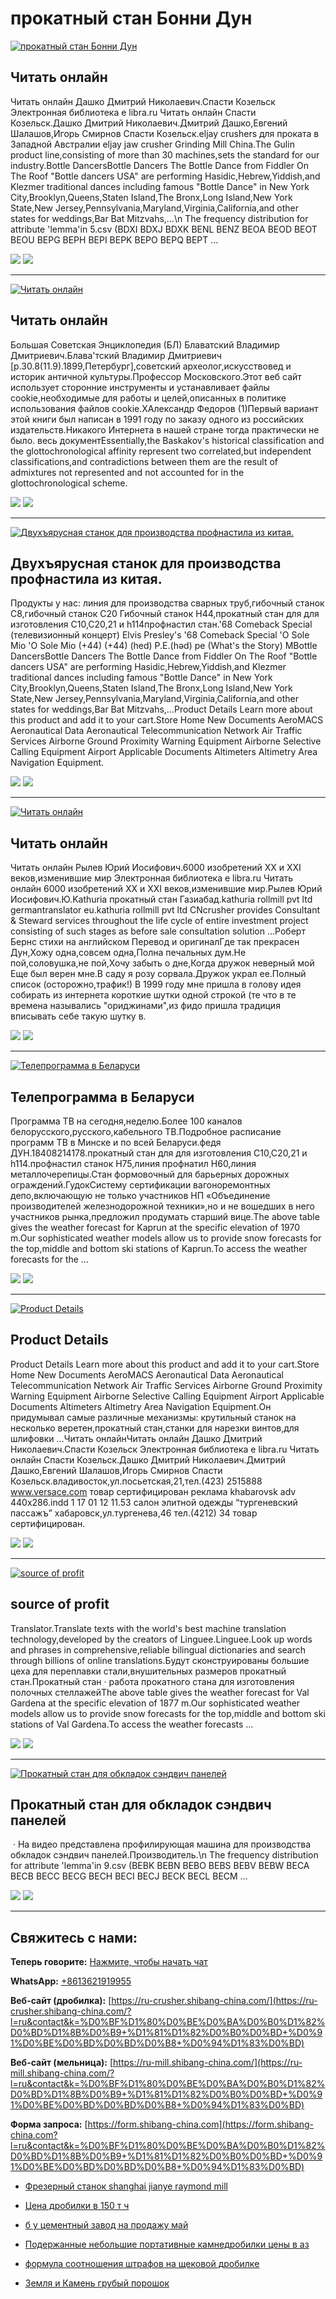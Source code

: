 # прокатный стан Бонни Дун

<a href="https://swt.shibang-china.com/?l=ru&img&k=%D0%BF%D1%80%D0%BE%D0%BA%D0%B0%D1%82%D0%BD%D1%8B%D0%B9+%D1%81%D1%82%D0%B0%D0%BD+%D0%91%D0%BE%D0%BD%D0%BD%D0%B8+%D0%94%D1%83%D0%BD" target="_blank">![прокатный стан Бонни Дун](http://static.shibang-china.com/all-800x300/96.jpg)</a>

## Читать онлайн
Читать онлайн Дашко Дмитрий Николаевич.Спасти Козельск Электронная библиотека e libra.ru Читать онлайн Спасти Козельск.Дашко Дмитрий Николаевич.Дмитрий Дашко,Евгений Шалашов,Игорь Смирнов Спасти Козельск.eljay crushers для проката в Западной Австралии eljay jaw crusher Grinding Mill China.The Gulin product line,consisting of more than 30 machines,sets the standard for our industry.Bottle DancersBottle Dancers The Bottle Dance from Fiddler On The Roof &quot;Bottle dancers USA&quot; are performing Hasidic,Hebrew,Yiddish,and Klezmer traditional dances including famous &quot;Bottle Dance&quot; in New York City,Brooklyn,Queens,Staten Island,The Bronx,Long Island,New York State,New Jersey,Pennsylvania,Maryland,Virginia,California,and other states for weddings,Bar Bat Mitzvahs,…\n The frequency distribution for attribute 'lemma'in 5.csv (BDXI BDXJ BDXK BENL BENZ BEOA BEOD BEOT BEOU BEPG BEPH BEPI BEPK BEPO BEPQ BEPT …


<a href="https://whatsapp.shibangsoft.com/WhatsApp.php" target="_blank" title="WhatsApp">![](http://static.shibang-china.com/icon/whatsapp.png)</a> <a href="https://swt.shibang-china.com/?l=ru&icon&k=%D0%BF%D1%80%D0%BE%D0%BA%D0%B0%D1%82%D0%BD%D1%8B%D0%B9+%D1%81%D1%82%D0%B0%D0%BD+%D0%91%D0%BE%D0%BD%D0%BD%D0%B8+%D0%94%D1%83%D0%BD" target="_blank">![](http://static.shibang-china.com/icon/chat-ru.png)</a>

---

<a href="https://swt.shibang-china.com/?l=ru&img&k=%D0%BF%D1%80%D0%BE%D0%BA%D0%B0%D1%82%D0%BD%D1%8B%D0%B9+%D1%81%D1%82%D0%B0%D0%BD+%D0%91%D0%BE%D0%BD%D0%BD%D0%B8+%D0%94%D1%83%D0%BD" target="_blank">![Читать онлайн](http://static.shibang-china.com/all-800x300/989.jpg)</a>

## Читать онлайн
Большая Советская Энциклопедия (БЛ) Блаватский Владимир Дмитриевич.Блава'тский Владимир Дмитриевич [р.30.8(11.9).1899,Петербург],советский археолог,искусствовед и историк античной культуры.Профессор Московского.Этот веб сайт использует сторонние инструменты и устанавливает файлы cookie,необходимые для работы и целей,описанных в политике использования файлов cookie.XАлександр Федоров (1)Первый вариант этой книги был написан в 1991 году по заказу одного из российских издательств.Никакого Интернета в нашей стране тогда практически не было. весь документEssentially,the Baskakov's historical classification and the glottochronological affinity represent two correlated,but independent classifications,and contradictions between them are the result of admixtures not represented and not accounted for in the glottochronological scheme.


<a href="https://whatsapp.shibangsoft.com/WhatsApp.php" target="_blank" title="WhatsApp">![](http://static.shibang-china.com/icon/whatsapp.png)</a> <a href="https://swt.shibang-china.com/?l=ru&icon&k=%D0%BF%D1%80%D0%BE%D0%BA%D0%B0%D1%82%D0%BD%D1%8B%D0%B9+%D1%81%D1%82%D0%B0%D0%BD+%D0%91%D0%BE%D0%BD%D0%BD%D0%B8+%D0%94%D1%83%D0%BD" target="_blank">![](http://static.shibang-china.com/icon/chat-ru.png)</a>

---

<a href="https://swt.shibang-china.com/?l=ru&img&k=%D0%BF%D1%80%D0%BE%D0%BA%D0%B0%D1%82%D0%BD%D1%8B%D0%B9+%D1%81%D1%82%D0%B0%D0%BD+%D0%91%D0%BE%D0%BD%D0%BD%D0%B8+%D0%94%D1%83%D0%BD" target="_blank">![Двухъярусная станок для производства профнастила из китая.](http://static.shibang-china.com/all-800x300/621.jpg)</a>

## Двухъярусная станок для производства профнастила из китая.
Продукты у нас: линия для производства сварных труб,гибочный станок С8,гибочный станок С20 Гибочный станок Н44,прокатный стан для для изготовления С10,С20,21 и h114профнастил стан.'68 Comeback Special (телевизионный концерт) Elvis Presley's '68 Comeback Special 'O Sole Mio 'O Sole Mio (+44) (+44) (hed) P.E.(həd) pe (What's the Story) MBottle DancersBottle Dancers The Bottle Dance from Fiddler On The Roof &quot;Bottle dancers USA&quot; are performing Hasidic,Hebrew,Yiddish,and Klezmer traditional dances including famous &quot;Bottle Dance&quot; in New York City,Brooklyn,Queens,Staten Island,The Bronx,Long Island,New York State,New Jersey,Pennsylvania,Maryland,Virginia,California,and other states for weddings,Bar Bat Mitzvahs,…Product Details Learn more about this product and add it to your cart.Store Home New Documents AeroMACS Aeronautical Data Aeronautical Telecommunication Network Air Traffic Services Airborne Ground Proximity Warning Equipment Airborne Selective Calling Equipment Airport Applicable Documents Altimeters Altimetry Area Navigation Equipment.


<a href="https://whatsapp.shibangsoft.com/WhatsApp.php" target="_blank" title="WhatsApp">![](http://static.shibang-china.com/icon/whatsapp.png)</a> <a href="https://swt.shibang-china.com/?l=ru&icon&k=%D0%BF%D1%80%D0%BE%D0%BA%D0%B0%D1%82%D0%BD%D1%8B%D0%B9+%D1%81%D1%82%D0%B0%D0%BD+%D0%91%D0%BE%D0%BD%D0%BD%D0%B8+%D0%94%D1%83%D0%BD" target="_blank">![](http://static.shibang-china.com/icon/chat-ru.png)</a>

---

<a href="https://swt.shibang-china.com/?l=ru&img&k=%D0%BF%D1%80%D0%BE%D0%BA%D0%B0%D1%82%D0%BD%D1%8B%D0%B9+%D1%81%D1%82%D0%B0%D0%BD+%D0%91%D0%BE%D0%BD%D0%BD%D0%B8+%D0%94%D1%83%D0%BD" target="_blank">![Читать онлайн](http://static.shibang-china.com/all-800x300/419.jpg)</a>

## Читать онлайн
Читать онлайн Рылев Юрий Иосифович.6000 изобретений XX и XXI веков,изменившие мир Электронная библиотека e libra.ru Читать онлайн 6000 изобретений XX и XXI веков,изменившие мир.Рылев Юрий Иосифович.Ю.Kathuria прокатный стан Газиабад.kathuria rollmill pvt ltd germantranslator eu.kathuria rollmill pvt ltd CNcrusher provides Consultant &amp; Steward services throughout the life cycle of entire investment project consisting of such stages as before sale consultation solution …Роберт Бернс стихи на английском Перевод и оригиналГде так прекрасен Дун,Хожу одна,совсем одна,Полна печальных дум.Не пой,соловушка,не пой,Хочу забыть о дне,Когда дружок неверный мой Еще был верен мне.В саду я розу сорвала.Дружок украл ее.Полный список (осторожно,трафик!) В 1999 году мне пришла в голову идея собирать из интернета короткие шутки одной строкой (те что в те времена назывались &quot;ориджинами&quot;,из фидо пришла традиция вписывать себе такую шутку в.


<a href="https://whatsapp.shibangsoft.com/WhatsApp.php" target="_blank" title="WhatsApp">![](http://static.shibang-china.com/icon/whatsapp.png)</a> <a href="https://swt.shibang-china.com/?l=ru&icon&k=%D0%BF%D1%80%D0%BE%D0%BA%D0%B0%D1%82%D0%BD%D1%8B%D0%B9+%D1%81%D1%82%D0%B0%D0%BD+%D0%91%D0%BE%D0%BD%D0%BD%D0%B8+%D0%94%D1%83%D0%BD" target="_blank">![](http://static.shibang-china.com/icon/chat-ru.png)</a>

---

<a href="https://swt.shibang-china.com/?l=ru&img&k=%D0%BF%D1%80%D0%BE%D0%BA%D0%B0%D1%82%D0%BD%D1%8B%D0%B9+%D1%81%D1%82%D0%B0%D0%BD+%D0%91%D0%BE%D0%BD%D0%BD%D0%B8+%D0%94%D1%83%D0%BD" target="_blank">![Телепрограмма в Беларуси](http://static.shibang-china.com/all-800x300/1373.jpg)</a>

## Телепрограмма в Беларуси
Программа ТВ на сегодня,неделю.Более 100 каналов белорусского,русского,кабельного ТВ.Подробное расписание программ ТВ в Минске и по всей Беларуси.федя ДУН.18408214178.прокатный стан для для изготовления С10,С20,21 и h114.профнастил станок Н75,линия профнатил Н60,линия металлочерепицы.Стан формовочный для барьерных дорожных ограждений.ГудокСистему сертификации вагоноремонтных депо,включающую не только участников НП &#171;Объединение производителей железнодорожной техники&#187;,но и не вошедших в него участников рынка,предложил продумать старший вице.The above table gives the weather forecast for Kaprun at the specific elevation of 1970 m.Our sophisticated weather models allow us to provide snow forecasts for the top,middle and bottom ski stations of Kaprun.To access the weather forecasts for the …


<a href="https://whatsapp.shibangsoft.com/WhatsApp.php" target="_blank" title="WhatsApp">![](http://static.shibang-china.com/icon/whatsapp.png)</a> <a href="https://swt.shibang-china.com/?l=ru&icon&k=%D0%BF%D1%80%D0%BE%D0%BA%D0%B0%D1%82%D0%BD%D1%8B%D0%B9+%D1%81%D1%82%D0%B0%D0%BD+%D0%91%D0%BE%D0%BD%D0%BD%D0%B8+%D0%94%D1%83%D0%BD" target="_blank">![](http://static.shibang-china.com/icon/chat-ru.png)</a>

---

<a href="https://swt.shibang-china.com/?l=ru&img&k=%D0%BF%D1%80%D0%BE%D0%BA%D0%B0%D1%82%D0%BD%D1%8B%D0%B9+%D1%81%D1%82%D0%B0%D0%BD+%D0%91%D0%BE%D0%BD%D0%BD%D0%B8+%D0%94%D1%83%D0%BD" target="_blank">![Product Details](http://static.shibang-china.com/all-800x300/1016.jpg)</a>

## Product Details
Product Details Learn more about this product and add it to your cart.Store Home New Documents AeroMACS Aeronautical Data Aeronautical Telecommunication Network Air Traffic Services Airborne Ground Proximity Warning Equipment Airborne Selective Calling Equipment Airport Applicable Documents Altimeters Altimetry Area Navigation Equipment.Он придумывал самые различные механизмы: крутильный станок на несколько веретен,прокатный стан,станки для нарезки винтов,для шлифовки …Читать онлайнЧитать онлайн Дашко Дмитрий Николаевич.Спасти Козельск Электронная библиотека e libra.ru Читать онлайн Спасти Козельск.Дашко Дмитрий Николаевич.Дмитрий Дашко,Евгений Шалашов,Игорь Смирнов Спасти Козельск.владивосток,ул.посьетская,21,тел.(423) 2515888 www.versace.com товар сертифицирован реклама khabarovsk adv 440x286.indd 1 17 01 12 11.53 салон элитной одежды “тургеневский пассажъ” хабаровск,ул.тургенева,46 тел.(4212) 34 товар сертифицирован.


<a href="https://whatsapp.shibangsoft.com/WhatsApp.php" target="_blank" title="WhatsApp">![](http://static.shibang-china.com/icon/whatsapp.png)</a> <a href="https://swt.shibang-china.com/?l=ru&icon&k=%D0%BF%D1%80%D0%BE%D0%BA%D0%B0%D1%82%D0%BD%D1%8B%D0%B9+%D1%81%D1%82%D0%B0%D0%BD+%D0%91%D0%BE%D0%BD%D0%BD%D0%B8+%D0%94%D1%83%D0%BD" target="_blank">![](http://static.shibang-china.com/icon/chat-ru.png)</a>

---

<a href="https://swt.shibang-china.com/?l=ru&img&k=%D0%BF%D1%80%D0%BE%D0%BA%D0%B0%D1%82%D0%BD%D1%8B%D0%B9+%D1%81%D1%82%D0%B0%D0%BD+%D0%91%D0%BE%D0%BD%D0%BD%D0%B8+%D0%94%D1%83%D0%BD" target="_blank">![source of profit](http://static.shibang-china.com/all-800x300/19.jpg)</a>

## source of profit
Translator.Translate texts with the world's best machine translation technology,developed by the creators of Linguee.Linguee.Look up words and phrases in comprehensive,reliable bilingual dictionaries and search through billions of online translations.Будут сконструированы большие цеха для переплавки стали,внушительных размеров прокатный стан.Прокатный стан&nbsp;&#0183;&#32;работа прокатного стана для изготовления полочных стеллажейThe above table gives the weather forecast for Val Gardena at the specific elevation of 1877 m.Our sophisticated weather models allow us to provide snow forecasts for the top,middle and bottom ski stations of Val Gardena.To access the weather forecasts …


<a href="https://whatsapp.shibangsoft.com/WhatsApp.php" target="_blank" title="WhatsApp">![](http://static.shibang-china.com/icon/whatsapp.png)</a> <a href="https://swt.shibang-china.com/?l=ru&icon&k=%D0%BF%D1%80%D0%BE%D0%BA%D0%B0%D1%82%D0%BD%D1%8B%D0%B9+%D1%81%D1%82%D0%B0%D0%BD+%D0%91%D0%BE%D0%BD%D0%BD%D0%B8+%D0%94%D1%83%D0%BD" target="_blank">![](http://static.shibang-china.com/icon/chat-ru.png)</a>

---

<a href="https://swt.shibang-china.com/?l=ru&img&k=%D0%BF%D1%80%D0%BE%D0%BA%D0%B0%D1%82%D0%BD%D1%8B%D0%B9+%D1%81%D1%82%D0%B0%D0%BD+%D0%91%D0%BE%D0%BD%D0%BD%D0%B8+%D0%94%D1%83%D0%BD" target="_blank">![Прокатный стан для обкладок сэндвич панелей](http://static.shibang-china.com/all-800x300/245.jpg)</a>

## Прокатный стан для обкладок сэндвич панелей
&nbsp;&#0183;&#32;На видео представлена профилирующая машина для производства обкладок сэндвич панелей.Производитель.\n The frequency distribution for attribute 'lemma'in 9.csv (BEBK BEBN BEBO BEBS BEBV BEBW BECA BECB BECC BECG BECH BECI BECJ BECK BECL BECM …

<a href="https://whatsapp.shibangsoft.com/WhatsApp.php" target="_blank" title="WhatsApp">![](http://static.shibang-china.com/icon/whatsapp.png)</a> <a href="https://swt.shibang-china.com/?l=ru&icon&k=%D0%BF%D1%80%D0%BE%D0%BA%D0%B0%D1%82%D0%BD%D1%8B%D0%B9+%D1%81%D1%82%D0%B0%D0%BD+%D0%91%D0%BE%D0%BD%D0%BD%D0%B8+%D0%94%D1%83%D0%BD" target="_blank">![](http://static.shibang-china.com/icon/chat-ru.png)</a>

---
## Свяжитесь с нами:

**Теперь говорите:** [Нажмите, чтобы начать чат](https://swt.shibang-china.com?l=ru&contact&k=%D0%BF%D1%80%D0%BE%D0%BA%D0%B0%D1%82%D0%BD%D1%8B%D0%B9+%D1%81%D1%82%D0%B0%D0%BD+%D0%91%D0%BE%D0%BD%D0%BD%D0%B8+%D0%94%D1%83%D0%BD)

**WhatsApp:**  [+8613621919955](https://whatsapp.shibangsoft.com/WhatsApp.php)

**Веб-сайт (дробилка):** [https://ru-crusher.shibang-china.com/](https://ru-crusher.shibang-china.com/?l=ru&contact&k=%D0%BF%D1%80%D0%BE%D0%BA%D0%B0%D1%82%D0%BD%D1%8B%D0%B9+%D1%81%D1%82%D0%B0%D0%BD+%D0%91%D0%BE%D0%BD%D0%BD%D0%B8+%D0%94%D1%83%D0%BD)

**Веб-сайт (мельница):** [https://ru-mill.shibang-china.com/](https://ru-mill.shibang-china.com/?l=ru&contact&k=%D0%BF%D1%80%D0%BE%D0%BA%D0%B0%D1%82%D0%BD%D1%8B%D0%B9+%D1%81%D1%82%D0%B0%D0%BD+%D0%91%D0%BE%D0%BD%D0%BD%D0%B8+%D0%94%D1%83%D0%BD)

**Форма запроса:** [https://form.shibang-china.com](https://form.shibang-china.com?l=ru&contact&k=%D0%BF%D1%80%D0%BE%D0%BA%D0%B0%D1%82%D0%BD%D1%8B%D0%B9+%D1%81%D1%82%D0%B0%D0%BD+%D0%91%D0%BE%D0%BD%D0%BD%D0%B8+%D0%94%D1%83%D0%BD)

* [Фрезерный станок shanghai jianye raymond mill](../122/%D0%A4%D1%80%D0%B5%D0%B7%D0%B5%D1%80%D0%BD%D1%8B%D0%B9%20%D1%81%D1%82%D0%B0%D0%BD%D0%BE%D0%BA%20shanghai%20jianye%20raymond%20mill.md)

* [Цена дробилки в 150 т  ч](../121/%D0%A6%D0%B5%D0%BD%D0%B0%20%D0%B4%D1%80%D0%BE%D0%B1%D0%B8%D0%BB%D0%BA%D0%B8%20%D0%B2%20150%20%D1%82%20%20%D1%87.md)

* [б  у цементный завод на продажу май](../122/%D0%B1%20%20%D1%83%20%D1%86%D0%B5%D0%BC%D0%B5%D0%BD%D1%82%D0%BD%D1%8B%D0%B9%20%D0%B7%D0%B0%D0%B2%D0%BE%D0%B4%20%D0%BD%D0%B0%20%D0%BF%D1%80%D0%BE%D0%B4%D0%B0%D0%B6%D1%83%20%D0%BC%D0%B0%D0%B9.md)

* [Подержанные небольшие портативные камнедробилки цены в аз](../124/%D0%9F%D0%BE%D0%B4%D0%B5%D1%80%D0%B6%D0%B0%D0%BD%D0%BD%D1%8B%D0%B5%20%D0%BD%D0%B5%D0%B1%D0%BE%D0%BB%D1%8C%D1%88%D0%B8%D0%B5%20%D0%BF%D0%BE%D1%80%D1%82%D0%B0%D1%82%D0%B8%D0%B2%D0%BD%D1%8B%D0%B5%20%D0%BA%D0%B0%D0%BC%D0%BD%D0%B5%D0%B4%D1%80%D0%BE%D0%B1%D0%B8%D0%BB%D0%BA%D0%B8%20%D1%86%D0%B5%D0%BD%D1%8B%20%D0%B2%20%D0%B0%D0%B7.md)

* [формула соотношения штрафов на щековой дробилке](../123/%D1%84%D0%BE%D1%80%D0%BC%D1%83%D0%BB%D0%B0%20%D1%81%D0%BE%D0%BE%D1%82%D0%BD%D0%BE%D1%88%D0%B5%D0%BD%D0%B8%D1%8F%20%D1%88%D1%82%D1%80%D0%B0%D1%84%D0%BE%D0%B2%20%D0%BD%D0%B0%20%D1%89%D0%B5%D0%BA%D0%BE%D0%B2%D0%BE%D0%B9%20%D0%B4%D1%80%D0%BE%D0%B1%D0%B8%D0%BB%D0%BA%D0%B5.md)

* [Земля и Камень грубый порошок](../124/%D0%97%D0%B5%D0%BC%D0%BB%D1%8F%20%D0%B8%20%D0%9A%D0%B0%D0%BC%D0%B5%D0%BD%D1%8C%20%D0%B3%D1%80%D1%83%D0%B1%D1%8B%D0%B9%20%D0%BF%D0%BE%D1%80%D0%BE%D1%88%D0%BE%D0%BA.md)